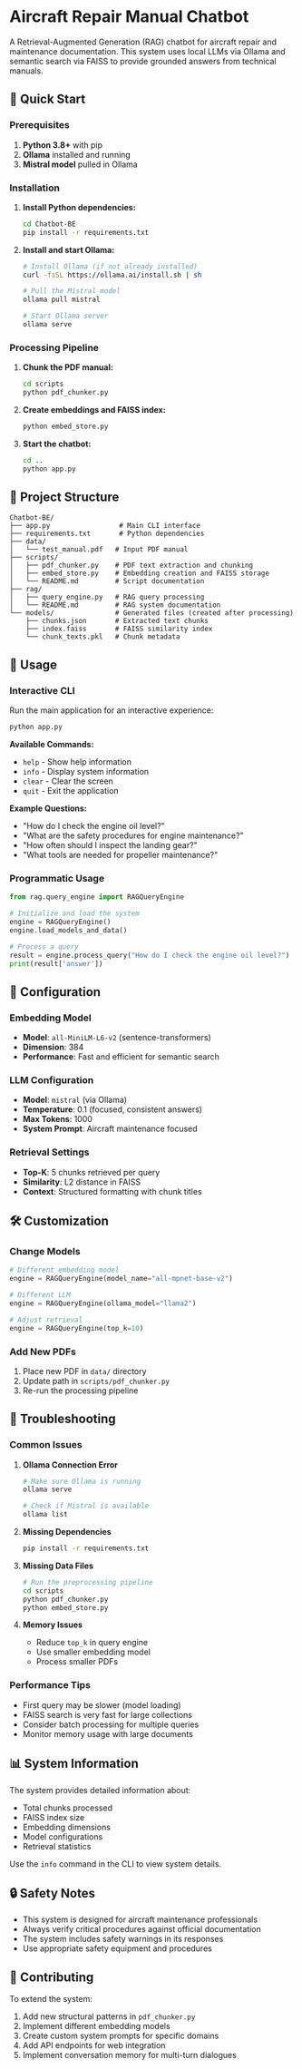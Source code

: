 # Aircraft Repair Manual Chatbot

A Retrieval-Augmented Generation (RAG) chatbot for aircraft repair and maintenance documentation. This system uses local LLMs via Ollama and semantic search via FAISS to provide grounded answers from technical manuals.

## 🚀 Quick Start

### Prerequisites

1. **Python 3.8+** with pip
2. **Ollama** installed and running
3. **Mistral model** pulled in Ollama

### Installation

1. **Install Python dependencies:**
   ```bash
   cd Chatbot-BE
   pip install -r requirements.txt
   ```

2. **Install and start Ollama:**
   ```bash
   # Install Ollama (if not already installed)
   curl -fsSL https://ollama.ai/install.sh | sh
   
   # Pull the Mistral model
   ollama pull mistral
   
   # Start Ollama server
   ollama serve
   ```

### Processing Pipeline

1. **Chunk the PDF manual:**
   ```bash
   cd scripts
   python pdf_chunker.py
   ```

2. **Create embeddings and FAISS index:**
   ```bash
   python embed_store.py
   ```

3. **Start the chatbot:**
   ```bash
   cd ..
   python app.py
   ```

## 📁 Project Structure

```
Chatbot-BE/
├── app.py                 # Main CLI interface
├── requirements.txt       # Python dependencies
├── data/
│   └── test_manual.pdf   # Input PDF manual
├── scripts/
│   ├── pdf_chunker.py    # PDF text extraction and chunking
│   ├── embed_store.py    # Embedding creation and FAISS storage
│   └── README.md         # Script documentation
├── rag/
│   ├── query_engine.py   # RAG query processing
│   └── README.md         # RAG system documentation
└── models/               # Generated files (created after processing)
    ├── chunks.json       # Extracted text chunks
    ├── index.faiss       # FAISS similarity index
    └── chunk_texts.pkl   # Chunk metadata
```

## 🎯 Usage

### Interactive CLI

Run the main application for an interactive experience:

```bash
python app.py
```

**Available Commands:**
- `help` - Show help information
- `info` - Display system information
- `clear` - Clear the screen
- `quit` - Exit the application

**Example Questions:**
- "How do I check the engine oil level?"
- "What are the safety procedures for engine maintenance?"
- "How often should I inspect the landing gear?"
- "What tools are needed for propeller maintenance?"

### Programmatic Usage

```python
from rag.query_engine import RAGQueryEngine

# Initialize and load the system
engine = RAGQueryEngine()
engine.load_models_and_data()

# Process a query
result = engine.process_query("How do I check the engine oil level?")
print(result['answer'])
```

## 🔧 Configuration

### Embedding Model
- **Model**: `all-MiniLM-L6-v2` (sentence-transformers)
- **Dimension**: 384
- **Performance**: Fast and efficient for semantic search

### LLM Configuration
- **Model**: `mistral` (via Ollama)
- **Temperature**: 0.1 (focused, consistent answers)
- **Max Tokens**: 1000
- **System Prompt**: Aircraft maintenance focused

### Retrieval Settings
- **Top-K**: 5 chunks retrieved per query
- **Similarity**: L2 distance in FAISS
- **Context**: Structured formatting with chunk titles

## 🛠️ Customization

### Change Models
```python
# Different embedding model
engine = RAGQueryEngine(model_name="all-mpnet-base-v2")

# Different LLM
engine = RAGQueryEngine(ollama_model="llama2")

# Adjust retrieval
engine = RAGQueryEngine(top_k=10)
```

### Add New PDFs
1. Place new PDF in `data/` directory
2. Update path in `scripts/pdf_chunker.py`
3. Re-run the processing pipeline

## 🐛 Troubleshooting

### Common Issues

1. **Ollama Connection Error**
   ```bash
   # Make sure Ollama is running
   ollama serve
   
   # Check if Mistral is available
   ollama list
   ```

2. **Missing Dependencies**
   ```bash
   pip install -r requirements.txt
   ```

3. **Missing Data Files**
   ```bash
   # Run the preprocessing pipeline
   cd scripts
   python pdf_chunker.py
   python embed_store.py
   ```

4. **Memory Issues**
   - Reduce `top_k` in query engine
   - Use smaller embedding model
   - Process smaller PDFs

### Performance Tips

- First query may be slower (model loading)
- FAISS search is very fast for large collections
- Consider batch processing for multiple queries
- Monitor memory usage with large documents

## 📊 System Information

The system provides detailed information about:
- Total chunks processed
- FAISS index size
- Embedding dimensions
- Model configurations
- Retrieval statistics

Use the `info` command in the CLI to view system details.

## 🔒 Safety Notes

- This system is designed for aircraft maintenance professionals
- Always verify critical procedures against official documentation
- The system includes safety warnings in its responses
- Use appropriate safety equipment and procedures

## 🤝 Contributing

To extend the system:
1. Add new structural patterns in `pdf_chunker.py`
2. Implement different embedding models
3. Create custom system prompts for specific domains
4. Add API endpoints for web integration
5. Implement conversation memory for multi-turn dialogues 